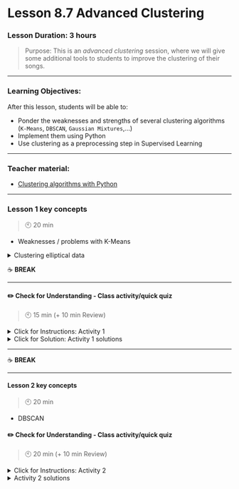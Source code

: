 # Lesson 8.7 Advanced Clustering

### Lesson Duration: 3 hours

> Purpose: This is an _advanced clustering_ session, where we will give some additional tools to students to improve the clustering of their songs.

---

### Learning Objectives:

After this lesson, students will be able to:

- Ponder the weaknesses and strengths of several clustering algorithms (`K-Means`, `DBSCAN`, `Gaussian Mixtures`,...)
- Implement them using Python
- Use clustering as a preprocessing step in Supervised Learning

---

### Teacher material:

- [Clustering algorithms with Python](https://machinelearningmastery.com/clustering-algorithms-with-python/)

---

### Lesson 1 key concepts

> :clock10: 20 min

- Weaknesses / problems with K-Means

<details>
<summary> Clustering elliptical data </summary>

```python

xxxxxxxxx
```

**xxxxx:**

</details>

:coffee: **BREAK**

---

#### :pencil2: Check for Understanding - Class activity/quick quiz

> :clock10: 15 min (+ 10 min Review)

<details>
  <summary> Click for Instructions: Activity 1 </summary>

</details>

<details>
  <summary>Click for Solution: Activity 1 solutions</summary>

</details>

---

:coffee: **BREAK**

---

#### Lesson 2 key concepts

> :clock10: 20 min

- DBSCAN

#### :pencil2: Check for Understanding - Class activity/quick quiz

> :clock10: 20 min (+ 10 min Review)

<details>
  <summary> Click for Instructions: Activity 2 </summary>

xxxxxxx

</details>

<details>
  <summary> Activity 2 solutions</summary>

```python

```

---

:coffee: **BREAK**

---

### Lesson 3 key concepts

> :clock10: 20 min

- Gaussian Mixtures

<details>
<summary> Chrome inspector </summary>

xxx

```python

```

</details>

---

#### :pencil2: Check for Understanding - Class activity/quick quiz

> :clock10: 10 min (+ 10 min Review)

<details>
  <summary> Click for Instructions: Activity 3 </summary>

xxxxx

</details>

<details>
  <summary>Click for Solution: Activity 3 solutions</summary>

```python

```

</details>

---

:coffee: **BREAK**

---

### Lesson 4 key concepts

> :clock10: 20 min

- Clustering for pre-processing

<details>
  <summary> Scraped info into a dataframe </summary>

xxx

</details>

### :pencil2: Practice on key concepts - Lab

> :clock10: 30 min

<details>
  <summary> Click for Instructions: Lab </summary>

```python
TBD
```

</details>

<details>
  <summary>Click for Solution: Lab solutions</summary>

```python
TBD
```

</details>

---

:sandwich: **LUNCH BREAK**

---
